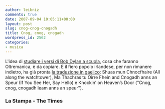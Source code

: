 ```yaml
---
author: leibniz
comments: true
date: 2007-09-04 10:05:11+00:00
layout: post
slug: cnog-cnog-cnogadh
title: Cnog, cnog, cnogadh
wordpress_id: 2562
categories:
- musica
---
```


L'idea di [studiare i versi di Bob Dylan a scuola](http://www.lastampa.it/_web/cmstp/tmplrubriche/scuola/grubrica.asp?ID_blog=60&ID_articolo=333&ID_sezione=255&sezione=News), cosa che faranno Oltremanica, è da copiare. E il fiero popolo irlandese, per non rimanere indietro, ha già pronta [la traduzione in gaelico](http://entertainment.timesonline.co.uk/tol/arts_and_entertainment/music/article2374658.ece): Shuas mun Chnocfhaire (All along the watchtower), Ma Thachras tu Oirre Fhein and Cnogadh anns an Speur (If You See Her, Say Hello) e Knockin’ on Heaven’s Door ("Cnog, cnog, cnogadh leam anns an speur").


### La Stampa - The Times
